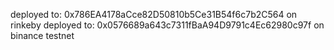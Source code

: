deployed to: 0x786EA4178aCce82D50810b5Ce31B54f6c7b2C564 on rinkeby
deployed to: 0x0576689a643c7311fBaA94D9791c4Ec62980c97f on binance testnet